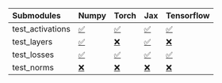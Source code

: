 | Submodules       | Numpy                                                                                                                           | Torch                                                                                                                           | Jax                                                                                                                             | Tensorflow                                                                                                                      |
|:-----------------|:--------------------------------------------------------------------------------------------------------------------------------|:--------------------------------------------------------------------------------------------------------------------------------|:--------------------------------------------------------------------------------------------------------------------------------|:--------------------------------------------------------------------------------------------------------------------------------|
| test_activations | <a href="https://github.com/unifyai/ivy/runs/8167837707?check_suite_focus=true" rel="noopener noreferrer" target="_blank">✅</a> | <a href="https://github.com/unifyai/ivy/runs/8167837842?check_suite_focus=true" rel="noopener noreferrer" target="_blank">✅</a> | <a href="https://github.com/unifyai/ivy/runs/8167837985?check_suite_focus=true" rel="noopener noreferrer" target="_blank">✅</a> | <a href="https://github.com/unifyai/ivy/runs/8167838110?check_suite_focus=true" rel="noopener noreferrer" target="_blank">✅</a> |
| test_layers      | <a href="https://github.com/unifyai/ivy/runs/8167837741?check_suite_focus=true" rel="noopener noreferrer" target="_blank">✅</a> | <a href="https://github.com/unifyai/ivy/runs/8167837884?check_suite_focus=true" rel="noopener noreferrer" target="_blank">❌</a> | <a href="https://github.com/unifyai/ivy/runs/8167838014?check_suite_focus=true" rel="noopener noreferrer" target="_blank">✅</a> | <a href="https://github.com/unifyai/ivy/runs/8167838142?check_suite_focus=true" rel="noopener noreferrer" target="_blank">❌</a> |
| test_losses      | <a href="https://github.com/unifyai/ivy/runs/8167837778?check_suite_focus=true" rel="noopener noreferrer" target="_blank">✅</a> | <a href="https://github.com/unifyai/ivy/runs/8167837929?check_suite_focus=true" rel="noopener noreferrer" target="_blank">✅</a> | <a href="https://github.com/unifyai/ivy/runs/8167838053?check_suite_focus=true" rel="noopener noreferrer" target="_blank">✅</a> | <a href="https://github.com/unifyai/ivy/runs/8167838165?check_suite_focus=true" rel="noopener noreferrer" target="_blank">✅</a> |
| test_norms       | <a href="https://github.com/unifyai/ivy/runs/8167837814?check_suite_focus=true" rel="noopener noreferrer" target="_blank">❌</a> | <a href="https://github.com/unifyai/ivy/runs/8167837957?check_suite_focus=true" rel="noopener noreferrer" target="_blank">❌</a> | <a href="https://github.com/unifyai/ivy/runs/8167838079?check_suite_focus=true" rel="noopener noreferrer" target="_blank">❌</a> | <a href="https://github.com/unifyai/ivy/runs/8167838191?check_suite_focus=true" rel="noopener noreferrer" target="_blank">❌</a> |